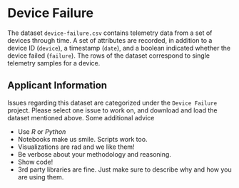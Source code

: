 # Device Failure

The dataset `device-failure.csv` contains telemetry data from a set of devices through time. A set of attributes are
recorded, in addition to a device ID (`device`), a timestamp (`date`), and a boolean indicated whether the device failed
(`failure`). The rows of the dataset correspond to single telemetry samples for a device. 

## Applicant Information
Issues regarding this dataset are categorized under the `Device Failure` project. Please select one issue to work on, and 
download and load the dataset mentioned above.
Some additional advice

* Use _R_ or _Python_
* Notebooks make us smile. Scripts work too.
* Visualizations are rad and we like them!
* Be verbose about your methodology and reasoning.
* Show code!
* 3rd party libraries are fine. Just make sure to describe why and how you are using them.